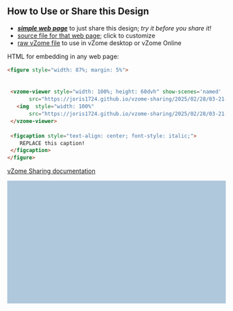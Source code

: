 
## How to Use or Share this Design

 - [***simple web page***](<https://joris1724.github.io/vzome-sharing/2025/02/28/03-21-28-Platonic-Solids/>) to just share this design; *try it before you share it!*
 - [source file for that web page](<https://github.com/joris1724/vzome-sharing/edit/main/2025/02/28/03-21-28-Platonic-Solids/index.md>); click to customize
 - [raw vZome file](<https://raw.githubusercontent.com/joris1724/vzome-sharing/main/2025/02/28/03-21-28-Platonic-Solids/Platonic-Solids.vZome>) to use in vZome desktop or vZome Online
 
 HTML for embedding in any web page:
 ```html
<figure style="width: 87%; margin: 5%">
  
  
  <vzome-viewer style="width: 100%; height: 60dvh" show-scenes='named'
        src="https://joris1724.github.io/vzome-sharing/2025/02/28/03-21-28-Platonic-Solids/Platonic-Solids.vZome" >
    <img  style="width: 100%"
        src="https://joris1724.github.io/vzome-sharing/2025/02/28/03-21-28-Platonic-Solids/Platonic-Solids.png" >
  </vzome-viewer>

  <figcaption style="text-align: center; font-style: italic;">
     REPLACE this caption!
  </figcaption>
</figure>

 ```

[vZome Sharing documentation](https://vzome.github.io/vzome/sharing.html#how-it-works)

![Image](<Platonic-Solids.png>)

